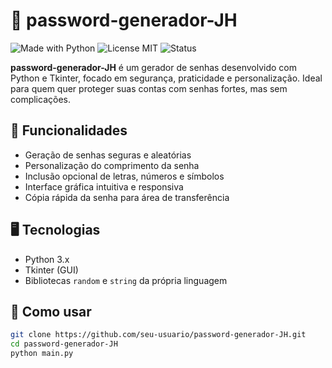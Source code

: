 # 🔐 password-generador-JH

![Made with Python](https://img.shields.io/badge/Made%20with-Python-blue)
![License MIT](https://img.shields.io/badge/License-MIT-green)
![Status](https://img.shields.io/badge/Status-Em%20Desenvolvimento-yellow)

**password-generador-JH** é um gerador de senhas desenvolvido com Python e Tkinter, focado em segurança, praticidade e personalização. Ideal para quem quer proteger suas contas com senhas fortes, mas sem complicações.

## 📌 Funcionalidades

- Geração de senhas seguras e aleatórias
- Personalização do comprimento da senha
- Inclusão opcional de letras, números e símbolos
- Interface gráfica intuitiva e responsiva
- Cópia rápida da senha para área de transferência

## 🖥️ Tecnologias

- Python 3.x
- Tkinter (GUI)
- Bibliotecas `random` e `string` da própria linguagem

## 🚀 Como usar

```bash
git clone https://github.com/seu-usuario/password-generador-JH.git
cd password-generador-JH
python main.py
